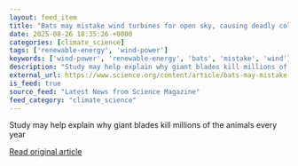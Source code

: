 ```yaml
---
layout: feed_item
title: "Bats may mistake wind turbines for open sky, causing deadly collisions"
date: 2025-08-26 18:35:26 +0000
categories: [climate_science]
tags: ['renewable-energy', 'wind-power']
keywords: ['wind-power', 'renewable-energy', 'bats', 'mistake', 'wind']
description: "Study may help explain why giant blades kill millions of the animals every year"
external_url: https://www.science.org/content/article/bats-may-mistake-wind-turbines-open-sky-causing-deadly-collisions
is_feed: true
source_feed: "Latest News from Science Magazine"
feed_category: "climate_science"
---
```


Study may help explain why giant blades kill millions of the animals every year

[Read original article](https://www.science.org/content/article/bats-may-mistake-wind-turbines-open-sky-causing-deadly-collisions)
